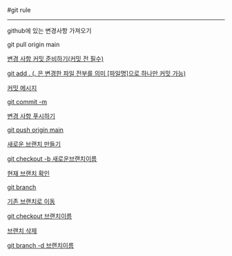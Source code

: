 #git rule

<hr>

github에 있는 변경사항 가져오기

git pull origin main

<u>

변경 사항 커밋 준비하기(커밋 전 필수)

git add . (. 은 변경한 파일 전부를 의미 [파일명]으로 하나만 커밋 가능)

<u>

커밋 메시지

git commit -m

<u>
  
변경 사항 푸시하기

git push origin main

<u>

새로운 브랜치 만들기

git checkout -b 새로운브랜치이름

<u>

현재 브랜치 확인

git branch

<u>

기존 브랜치로 이동

git checkout 브랜치이름

<u>

브랜치 삭제 

git branch -d 브랜치이름

<u>
